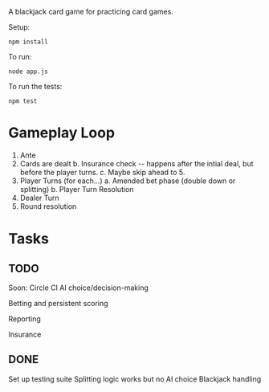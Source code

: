 A blackjack card game for practicing card games.

Setup:
```
npm install
```

To run:
```
node app.js
```

To run the tests:
```
npm test
```

# Gameplay Loop

1. Ante
2. Cards are dealt
    b. Insurance check -- happens after the intial deal, but before the player turns.
    c. Maybe skip ahead to 5.
3. Player Turns (for each...)
    a. Amended bet phase (double down or splitting)
    b. Player Turn Resolution
4. Dealer Turn
5. Round resolution


# Tasks
## TODO
Soon: Circle CI
AI choice/decision-making 

Betting and persistent scoring

Reporting

Insurance

## DONE
Set up testing suite
Splitting logic works but no AI choice
Blackjack handling
